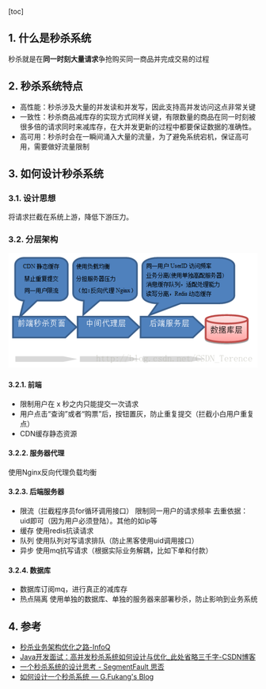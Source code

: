 [toc]
 
## 1. 什么是秒杀系统
秒杀就是在**同一时刻大量请求**争抢购买同一商品并完成交易的过程
## 2. 秒杀系统特点
- 高性能：秒杀涉及大量的并发读和并发写，因此支持高并发访问这点非常关键
- 一致性：秒杀商品减库存的实现方式同样关键，有限数量的商品在同一时刻被很多倍的请求同时来减库存，在大并发更新的过程中都要保证数据的准确性。
- 高可用：秒杀时会在一瞬间涌入大量的流量，为了避免系统宕机，保证高可用，需要做好流量限制
## 3. 如何设计秒杀系统
### 3.1. 设计思想

将请求拦截在系统上游，降低下游压力。

### 3.2. 分层架构

![](https://raw.githubusercontent.com/TDoct/images/master/img/20191228175718.png)
#### 3.2.1. 前端
- 限制用户在 x 秒之内只能提交一次请求
- 用户点击“查询”或者“购票”后，按钮置灰，防止重复提交（拦截小白用户重复点）
- CDN缓存静态资源

#### 3.2.2. 服务器代理
使用Nginx反向代理负载均衡

#### 3.2.3. 后端服务器
- 限流（拦截程序员for循环调用接口）
限制同一用户的请求频率
去重依据：uid即可（因为用户必须登陆）。其他的如ip等
- 缓存
使用redis抗读请求
- 队列
使用队列对写请求排队（防止黑客使用uid调用接口）
- 异步
使用mq抗写请求（根据实际业务解耦，比如下单和付款）


#### 3.2.4. 数据库
- 数据库订阅mq，进行真正的减库存
- 热点隔离
使用单独的数据库、单独的服务器来部署秒杀，防止影响到业务系统

## 4. 参考
- [秒杀业务架构优化之路\-InfoQ](https://www.infoq.cn/article/flash-deal-architecture-optimization/)
- [Java开发面试：高并发秒杀系统如何设计与优化\_此处省略三千字\-CSDN博客](https://blog.csdn.net/CSDN_Terence/article/details/77744042)
- [一个秒杀系统的设计思考 \- SegmentFault 思否](https://segmentfault.com/a/1190000020970562#:~:text=%E7%AE%80%E5%8D%95%E6%9D%A5%E8%AF%B4%EF%BC%8C%E7%A7%92%E6%9D%80%E5%B0%B1%E6%98%AF,%E5%8F%AF%E7%94%A8%E7%9A%84%E4%B8%89%E9%AB%98%E7%B3%BB%E7%BB%9F%E3%80%82)
- [如何设计一个秒杀系统 — G\.Fukang's Blog](https://gongfukangee.github.io/2019/06/09/SecondsKill/)


